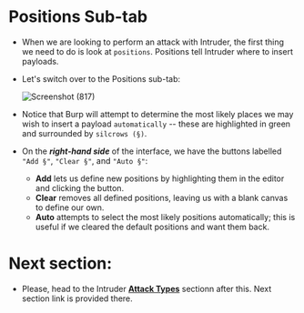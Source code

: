 # Positions Sub-tab

- When we are looking to perform an attack with Intruder, the first thing we need to do is look at `positions`. Positions tell Intruder where to insert payloads.

- Let's switch over to the Positions sub-tab:

  ![Screenshot (817)](https://user-images.githubusercontent.com/63872951/183261411-ed3be787-dea1-4519-8d61-74c268664036.png)

  
- Notice that Burp will attempt to determine the most likely places we may wish to insert a payload `automatically` -- these are highlighted in green and surrounded by `silcrows (§)`.

- On the ***right-hand side*** of the interface, we have the buttons labelled `"Add §"`, `"Clear §"`, and `"Auto §"`:

   - **Add** lets us define new positions by highlighting them in the editor and clicking the button.
   - **Clear** removes all defined positions, leaving us with a blank canvas to define our own.
   - **Auto** attempts to select the most likely positions automatically; this is useful if we cleared the default positions and want them back.

# Next section:

- Please, head to the Intruder **[Attack Types](https://github.com/ShubhamJagtap2000/Burp-Suite/tree/main/10%20Attacks)** sectionn after this. Next section link is provided there.
